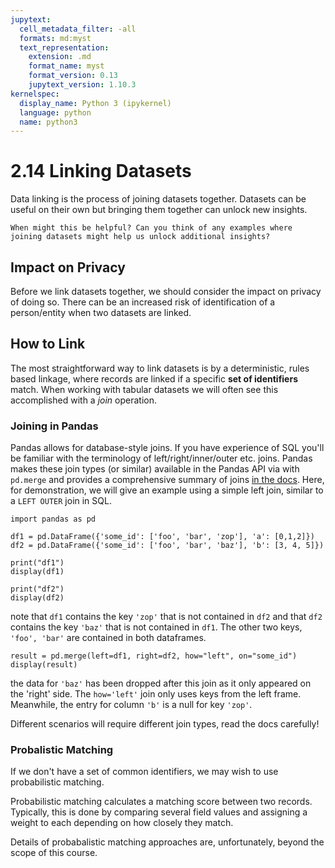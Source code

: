 ```yaml
---
jupytext:
  cell_metadata_filter: -all
  formats: md:myst
  text_representation:
    extension: .md
    format_name: myst
    format_version: 0.13
    jupytext_version: 1.10.3
kernelspec:
  display_name: Python 3 (ipykernel)
  language: python
  name: python3
---
```

# 2.14 Linking Datasets

Data linking is the process of joining datasets together.
Datasets can be useful on their own but bringing them together can unlock new insights. 

```{admonition} Discussion
When might this be helpful? Can you think of any examples where joining datasets might help us unlock additional insights?
``` 

## Impact on Privacy

Before we link datasets together, we should consider the impact on privacy of doing so. 
There can be an increased risk of identification of a person/entity when two datasets are linked.

 
## How to Link

The most straightforward way to link datasets is by a deterministic, rules based linkage, where records are linked if a specific **set of identifiers** match.
When working with tabular datasets we will often see this accomplished with a *join* operation.

### Joining in Pandas

Pandas allows for database-style joins. If you have experience of SQL you'll be familiar with the terminology of left/right/inner/outer etc. joins.
Pandas makes these join types (or similar) available in the Pandas API via with `pd.merge` and provides a comprehensive summary of joins [in the docs](https://pandas.pydata.org/docs/user_guide/merging.html#database-style-dataframe-or-named-series-joining-merging).
Here, for demonstration, we will give an example using a simple left join, similar to a `LEFT OUTER` join in SQL. 

```{code-cell} ipython3
import pandas as pd

df1 = pd.DataFrame({'some_id': ['foo', 'bar', 'zop'], 'a': [0,1,2]})
df2 = pd.DataFrame({'some_id': ['foo', 'bar', 'baz'], 'b': [3, 4, 5]})

print("df1")
display(df1)

print("df2")
display(df2)
```

note that `df1` contains the key `'zop'` that is not contained in `df2` and that `df2` contains the key `'baz'` that is not contained in `df1`.
The other two keys, `'foo', 'bar'` are contained in both dataframes.

```{code-cell} ipython3
result = pd.merge(left=df1, right=df2, how="left", on="some_id")
display(result)
```

the data for `'baz'` has been dropped after this join as it only appeared on the 'right' side.
The `how='left'` join only uses keys from the left frame.
Meanwhile, the entry for column `'b'` is a null for key `'zop'`.  

Different scenarios will require different join types, read the docs carefully! 

### Probalistic Matching

If we don't have a set of common identifiers, we may wish to use probabilistic matching.

Probabilistic matching calculates a matching score between two records.
Typically, this is done by comparing several field values and assigning a weight to each depending on how closely they match.

Details of probabalistic matching approaches are, unfortunately, beyond the scope of this course.  